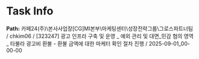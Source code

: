 # Task Info

**Path:** 카페24(주)\본사사업장\[CG]MI본부\마케팅센터\성장전략그룹\그로스파트너팀 / chkim06 / [323247] 광고 인프라 구축 및 운영 _ 예외 관리 및 대면_민감 협의 영역 _ 타불라 광고비 환불 - 환불 금액에 대한 마케터 확인 절차 진행 / 2025-09-01_00-00-00

